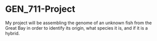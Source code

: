 # GEN_711-Project

My project will be assembling the genome of an unknown fish from the Great Bay in order to identify its origin, what species it is, and if it is a hybrid.
